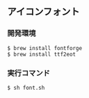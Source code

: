 ## アイコンフォント
### 開発環境

    $ brew install fontforge
    $ brew install ttf2eot

### 実行コマンド
   
    $ sh font.sh

